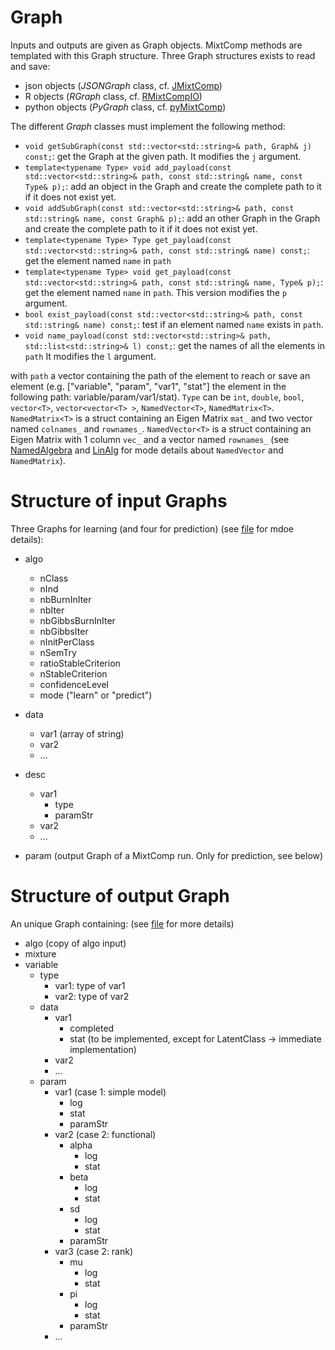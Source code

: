 # Graph

Inputs and outputs are given as Graph objects. MixtComp methods are templated with this Graph structure. Three Graph structures exists to read and save:

- json objects (*JSONGraph* class, cf. [JMixtComp](../../JMixtComp/src/lib/JSONGraph.h))
- R objects (*RGraph* class, cf. [RMixtCompIO](../../RMixtCompIO/src/RGraph.h))
- python objects (*PyGraph* class, cf. [pyMixtComp](../../pyMixtComp/src/lib/PyGraph.h))


The different *Graph* classes must implement the following method:

- `void getSubGraph(const std::vector<std::string>& path, Graph& j) const;`: get the Graph at the given path. It modifies the `j` argument.
- `template<typename Type> void add_payload(const std::vector<std::string>& path, const std::string& name, const Type& p);`: add an object in the Graph and create the complete path to it if it does not exist yet.
- `void addSubGraph(const std::vector<std::string>& path, const std::string& name, const Graph& p);`: add an other Graph in the Graph and create the complete path to it if it does not exist yet. 
- `template<typename Type> Type get_payload(const std::vector<std::string>& path, const std::string& name) const;`: get the element named `name` in `path`
- `template<typename Type> void get_payload(const std::vector<std::string>& path, const std::string& name, Type& p);`: get the element named `name` in `path`. This version modifies the `p` argument.
- `bool exist_payload(const std::vector<std::string>& path, const std::string& name) const;`: test if an element named `name` exists in `path`.
- `void name_payload(const std::vector<std::string>& path, std::list<std::string>& l) const;`: get the names of all the elements in `path` It modifies the `l` argument.

with `path` a vector containing the path of the element to reach or save an element (e.g. ["variable", "param", "var1", "stat"] the element in the following path: variable/param/var1/stat). `Type` can be `int`, `double`, `bool`, `vector<T>`, `vector<vector<T> >`, `NamedVector<T>`, `NamedMatrix<T>`. `NamedMatrix<T>` is a struct containing an Eigen Matrix `mat_` and two vector<string> named `colnames_` and `rownames_`. `NamedVector<T>` is a struct containing an Eigen Matrix with 1 column `vec_` and a vector<string> named `rownames_`  (see [NamedAlgebra](../src/lib/IO/NamedAlgebra.h) and [LinAlg](../src/lib/LinAlg/LinAlg.h) for mode details about `NamedVector` and `NamedMatrix`). 



# Structure of input Graphs

Three Graphs for learning (and four for prediction)  (see [file](./dataFormat.md) for mdoe details):

- algo
    - nClass
    - nInd
    - nbBurnInIter
    - nbIter
    - nbGibbsBurnInIter
    - nbGibbsIter
    - nInitPerClass
    - nSemTry
    - ratioStableCriterion
    - nStableCriterion
    - confidenceLevel
    - mode ("learn" or "predict")

- data
    - var1 (array of string)
    - var2
    - ...

- desc
    - var1
        - type
        - paramStr
    - var2
    - ...

- param (output Graph of a MixtComp run. Only for prediction, see below)


# Structure of output Graph

An unique Graph containing: (see [file](./objectOutput.md) for more details)

- algo (copy of algo input)
- mixture 
- variable
    - type
        - var1: type of var1
        - var2: type of var2
    - data
        - var1
            - completed
            - stat (to be implemented, except for LatentClass -> immediate implementation)
        - var2
        - ...
    - param
        - var1 (case 1: simple model)
            - log 
            - stat
            - paramStr
        - var2 (case 2: functional)
            - alpha
                - log 
                - stat               
            - beta
                - log 
                - stat 
            - sd
                - log 
                - stat 
            - paramStr
        - var3 (case 2: rank)
            - mu
                - log 
                - stat               
            - pi
                - log 
                - stat 
            - paramStr 
        - ...


